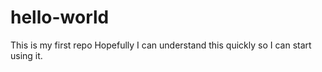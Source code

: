# hello-world
This is my first repo
Hopefully I can understand this quickly so I can start using it.
